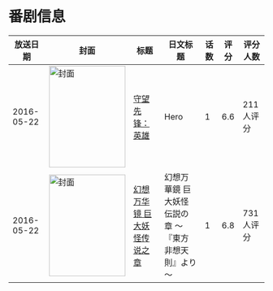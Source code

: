# 番剧信息

|放送日期|封面|标题|日文标题|话数|评分|评分人数|
|---|---|---|---|---|---|---|
|2016-05-22|<img src="https://lain.bgm.tv/pic/cover/c/17/96/192700_TtdRY.jpg" alt="封面" style="width:150px;height:200px;object-fit:cover;">|[守望先锋：英雄](https://bangumi.tv/subject/192700)|Hero|1|6.6|211人评分|
|2016-05-22|<img src="https://lain.bgm.tv/pic/cover/c/5c/5e/183522_ybywn.jpg" alt="封面" style="width:150px;height:200px;object-fit:cover;">|[幻想万华镜 巨大妖怪传说之章](https://bangumi.tv/subject/183522)|幻想万華鏡  巨大妖怪伝説の章 ～『東方非想天則』より～|1|6.8|731人评分|
